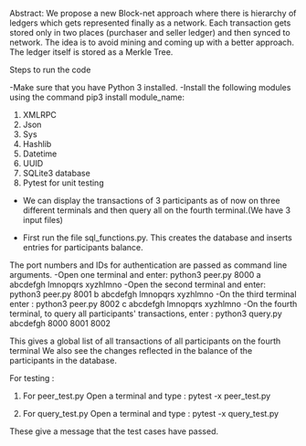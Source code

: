 Abstract: We propose a new Block-net approach where there is hierarchy of ledgers which gets represented finally as a network.
 Each transaction gets stored only in two places (purchaser and seller ledger) and then synced to network. The idea is to avoid mining and coming up with a better approach.
 The ledger itself is stored as a Merkle Tree. 

Steps to run the code

-Make sure that you have Python 3 installed.
-Install the following modules using the command pip3 install module_name:
1. XMLRPC
2. Json
3. Sys
4. Hashlib
5. Datetime
6. UUID
7. SQLite3 database
8. Pytest for unit testing

- We can display the transactions of 3 participants as of now on three different terminals and 
then query all on the fourth terminal.(We have 3 input files)

- First run the file sql_functions.py. This creates the database and inserts entries for participants balance.

The port numbers and IDs for authentication are passed as command line arguments.
-Open one terminal and enter:
python3 peer.py 8000 a abcdefgh lmnopqrs xyzhlmno
-Open the second terminal and enter:
python3 peer.py 8001 b abcdefgh lmnopqrs xyzhlmno
-On the third terminal enter :
python3 peer.py 8002 c abcdefgh lmnopqrs xyzhlmno
-On the fourth terminal, to query all participants' transactions, enter :
python3 query.py abcdefgh 8000 8001 8002

This gives a global list of all transactions of all participants on the fourth terminal
We also see the changes reflected in the balance of the participants in the database.

For testing :

1. For peer_test.py
Open a terminal and type : pytest -x peer_test.py

2. For query_test.py
Open a terminal and type : pytest -x query_test.py

These give a message that the test cases have passed.
